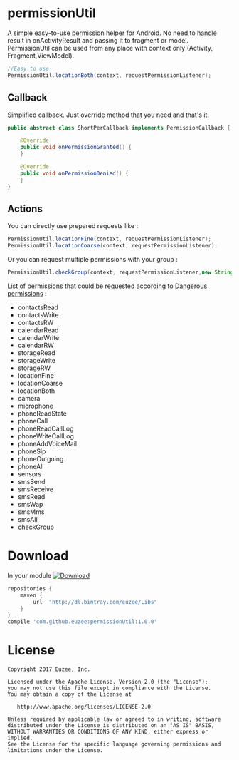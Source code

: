 # permissionUtil
A simple easy-to-use permission helper for Android. 
No need to handle result in onActivityResult and passing it to fragment or model.
PermissionUtil can be used from any place with context only (Activity, Fragment,ViewModel).

``` java
//Easy to use
PermissionUtil.locationBoth(context, requestPermissionListener);
```

## Callback

Simplified callback. Just override method that you need and that's it.
``` java
public abstract class ShortPerCallback implements PermissionCallback {

    @Override
    public void onPermissionGranted() {
    }

    @Override
    public void onPermissionDenied() {
    }
}
```

## Actions

You can directly use prepared requests like :
``` java
PermissionUtil.locationFine(context, requestPermissionListener);
PermissionUtil.locationCoarse(context, requestPermissionListener);
```

Or you can request multiple permissions with your group :
``` java
PermissionUtil.checkGroup(context, requestPermissionListener,new String[]{Manifest.permission.READ_PHONE_STATE});
```

List of permissions that could be requested according to [Dangerous permissions](https://developer.android.com/guide/topics/permissions/requesting.html#normal-dangerous) : 
- contactsRead
- contactsWrite
- contactsRW
- calendarRead
- calendarWrite
- calendarRW
- storageRead
- storageWrite
- storageRW
- locationFine
- locationCoarse
- locationBoth
- camera
- microphone
- phoneReadState
- phoneCall
- phoneReadCallLog
- phoneWriteCallLog
- phoneAddVoiceMail
- phoneSip
- phoneOutgoing
- phoneAll
- sensors
- smsSend
- smsReceive
- smsRead
- smsWap
- smsMms
- smsAll
- checkGroup

# Download

In your module [ ![Download](https://api.bintray.com/packages/euzee/Libs/permissionUtil/images/download.svg) ](https://bintray.com/euzee/Libs/permissionUtil/_latestVersion)
``` groovy
repositories {
    maven {
        url  "http://dl.bintray.com/euzee/Libs" 
    }
}
compile 'com.github.euzee:permissionUtil:1.0.0'
```
# License

    Copyright 2017 Euzee, Inc.

    Licensed under the Apache License, Version 2.0 (the "License");
    you may not use this file except in compliance with the License.
    You may obtain a copy of the License at

       http://www.apache.org/licenses/LICENSE-2.0

    Unless required by applicable law or agreed to in writing, software
    distributed under the License is distributed on an "AS IS" BASIS,
    WITHOUT WARRANTIES OR CONDITIONS OF ANY KIND, either express or implied.
    See the License for the specific language governing permissions and
    limitations under the License.
